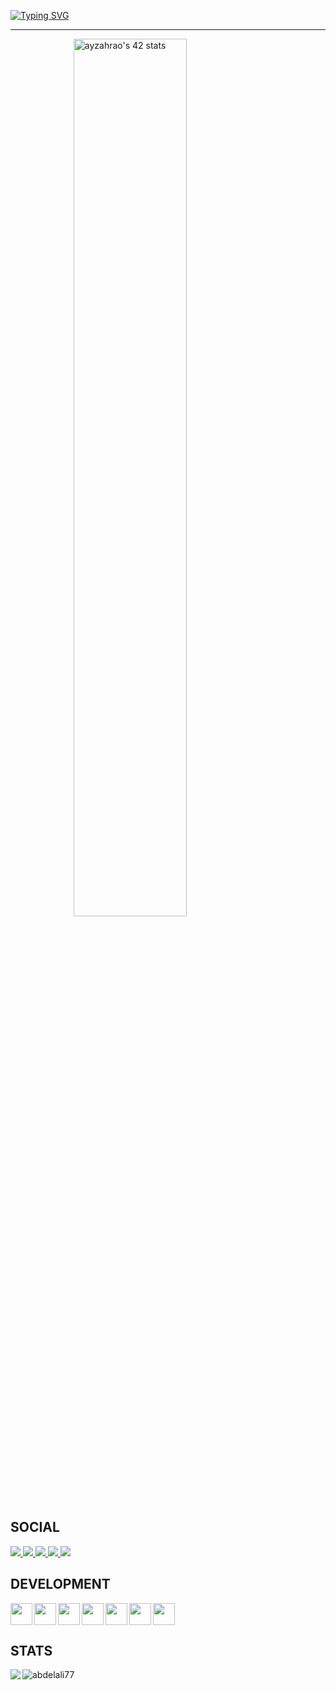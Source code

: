 [![Typing SVG](https://readme-typing-svg.demolab.com?font=Orbitron&size=28&duration=3500&pause=300&color=008000&center=true&width=435&lines=[///////////////////])](https://git.io/typing-svg)

<hr/>

<p align="center">
<a href="https://github.com/oakoudad/badge42" align="left">
    <img src="https://badge.mediaplus.ma/greenbinary/ayzahrao" alt="ayzahrao's 42 stats" width=60% display=block"/>
</a>
</p>

## SOCIAL

<a href="mailto:zahraoui.ayyoub0@gmail.com">
    <img src="https://img.shields.io/badge/-Gmail-000?style=flat&logo=Gmail&logoColor=ea4335&labelColor=000"">
</a>
<a href="https://twitter.com/ayyoub_zahraoui">
    <img src="https://img.shields.io/badge/-X-000?style=flat&logo=X&logoColor=fff&labelColor=000"">
</a>
</a>
<a href="https://discord.com/users/900065905910894602">
    <img src="https://img.shields.io/badge/-discord-000?style=flat&logo=discord&logoColor=fff&labelColor=000"">
</a>
<a href="https://www.instagram.com/ayyoub_zahraoui/">
    <img src="https://img.shields.io/badge/-instagram-000?style=flat&logo=instagram&logoColor=fff&labelColor=000"">
</a>
<a href="https://www.linkedin.com/in/ayyoub-zahraoui-932471229/">
    <img src="https://img.shields.io/badge/-linkedin-000?style=flat&logo=linkedin&logoColor=fff&labelColor=000"">
</a>

## DEVELOPMENT
<a href="https://skillicons.dev">
    <img width="35" height="35" align="left" src="https://skillicons.dev/icons?i=python" /> <img width="35" height="35" align="left" src="https://skillicons.dev/icons?i=linux" /> <img width="35" height="35" align="left" src="https://skillicons.dev/icons?i=rust" /><img width="35" height="35" align="left" src="https://skillicons.dev/icons?i=c" />
    <img width="35" height="35" align="left" src="https://skillicons.dev/icons?i=bash" /> <img width="35" height="35" align="left" src="https://skillicons.dev/icons?i=vscode" /> <img width="35" height="35" src="https://skillicons.dev/icons?i=git" />
  </a>

## STATS
<img align="left" src="https://github-readme-stats.vercel.app/api/top-langs/?username=AYYOUBZAHRAOUI&layout=compact&langs_count=8&bg_color=000&icon_color=FFF&border_radius=10&hide_border=true&text_color=008000&hide_title=true" />
<img src="https://github-readme-stats.vercel.app/api?username=AYYOUBZAHRAOUI&show_icons=true&hide_title=true&title_color=FFF&bg_color=000&icon_color=FFF&text_color=008000&border_radius=10&hide_border=true" alt="abdelali77" />
